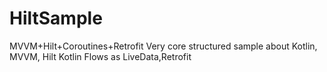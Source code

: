 # HiltSample
MVVM+Hilt+Coroutines+Retrofit
Very core structured sample about Kotlin, MVVM, Hilt Kotlin Flows as LiveData,Retrofit
